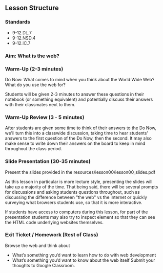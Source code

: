 ## Lesson Structure

### Standards
- 9-12.DL.7
- 9-12.NSD.4
- 9-12.IC.7

### Aim:  What is the web?

### Warm-Up (2-3 minutes)
Do Now: What comes to mind when you think about the World Wide Web? What do you use the web for?

Students will be given 2-3 minutes to answer these questions in their notebook (or something equivalent) and potentially discuss their answers with their classmates next to them.

### Warm-Up Review (3 - 5 minutes)
After students are given some time to think of their answers to the Do Now, we'll turn this into a classwide discussion, taking time to hear students' answers to the first question of the Do Now, then the second. It may also make sense to write down their answers on the board to keep in mind throughout the class period.

### Slide Presentation (30-35 minutes)
Present the slides provided in the resources/lesson00/lesson00_slides.pdf

As this lesson in particular is more lecture style, presenting the slides will take up a majority of the time. That being said, there will be several prompts for discussions and asking students questions throughout, such as discussing the difference between "the web" vs the internet or quickly surveying what browsers students use, so that it is more interactive. 

If students have access to computers during this lesson, for part of the presentation students may also try to inspect element so that they can see the HTML code underlying websites themselves. 

### Exit Ticket / Homework (Rest of Class)
Browse the web and think about
- What’s something you’d want to learn how to do with web development
- What’s something you’d want to know about the web itself
Submit your thoughts to Google Classroom.
